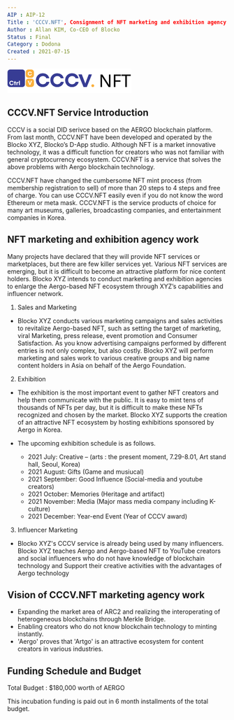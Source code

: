 ```yaml
---
AIP : AIP-12
Title : 'CCCV.NFT', Consignment of NFT marketing and exhibition agency work
Author : Allan KIM, Co-CEO of Blocko
Status : Final
Category : Dodona
Created : 2021-07-15
---
```


![](https://raw.githubusercontent.com/aergoio/agora/master/AIPs/resources/cccv-nft.svg)

## CCCV.NFT Service Introduction

CCCV is a social DID serivce based on the AERGO blockchain platform. 
From last month, CCCV.NFT have been developed and operated by the Blocko XYZ, Blocko’s D-App studio.
Although NFT is a market innovative technology, it was a difficult function for creators who was not familiar with general cryptocurrency ecosystem. CCCV.NFT is a service that solves the above problems with Aergo blockchain technology.

CCCV.NFT have changed the cumbersome NFT mint process (from membership registration to sell) of more than 20 steps to 4 steps and free of charge. You can use CCCV.NFT easily even if you do not know the word Ethereum or meta mask. CCCV.NFT is the service products of choice for many art museums, galleries, broadcasting companies, and entertainment companies in Korea.

## NFT marketing and exhibition agency work

Many projects have declared that they will provide NFT services or marketplaces, but there are few killer services yet.
Various NFT services are emerging, but it is difficult to become an attractive platform for nice content holders. Blocko XYZ intends to conduct marketing and exhibition agencies to enlarge the Aergo-based NFT ecosystem through XYZ’s capabilities and influencer network.

1. Sales and Marketing 
- Blocko XYZ conducts various marketing campaigns and sales activities to revitalize Aergo-based NFT, such as setting the target of marketing, viral Marketing, press release, event promotion and Consumer Satisfaction. 
As you know advertising campaigns performed by different entries is not only complex, but also costly. Blocko XYZ will perform marketing and sales work to various creative groups and big name content holders in Asia on behalf of the Aergo Foundation.

2. Exhibition
- The exhibition is the most important event to gather NFT creators and help them communicate with the public. It is easy to mint tens of thousands of NFTs per day, but it is difficult to make these NFTs recognized and chosen by the market. Blocko XYZ supports the creation of an attractive NFT ecosystem by hosting exhibitions sponsored by Aergo in Korea.

- The upcoming exhibition schedule is as follows.
  - 2021 July: Creative – (arts : the present moment, 7.29-8.01, Art stand hall, Seoul, Korea)
  - 2021 August: Gifts (Game and musiucal)
  - 2021 September: Good Influence (Social-media and youtube creators)
  - 2021 October: Memories (Heritage and artifact)
  - 2021 November: Media (Major mass media company including K-culture)
  - 2021 December: Year-end Event (Year of CCCV award)

3. Influencer Marketing
- Blocko XYZ's CCCV service is already being used by many influencers. Blocko XYZ teaches Aergo and Aergo-based NFT to YouTube creators and social influencers who do not have knowledge of blockchain technology and Support their creative activities with the advantages of Aergo technology

## Vision of CCCV.NFT marketing agency work
-	Expanding the market area of ARC2 and realizing the interoperating of heterogeneous blockchains through Merkle Bridge.
-	Enabling creators who do not know blockchain technology to minting instantly.
-	'Aergo' proves that 'Artgo' is an attractive ecosystem for content creators in various industries.

## Funding Schedule and Budget

Total Budget : $180,000 worth of AERGO

This incubation funding is paid out in 6 month installments of the total budget.


